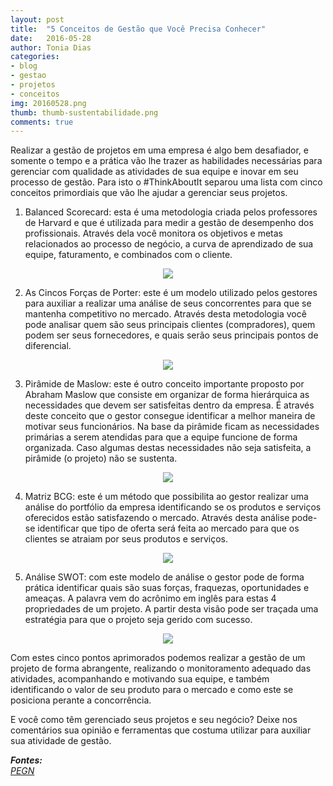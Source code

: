 ```yaml
---
layout: post
title:  "5 Conceitos de Gestão que Você Precisa Conhecer"
date:   2016-05-28
author: Tonia Dias
categories: 
- blog
- gestao
- projetos
- conceitos
img: 20160528.png
thumb: thumb-sustentabilidade.png
comments: true
---
```


Realizar a gestão de projetos em uma empresa é algo bem desafiador, e somente o tempo e a prática vão lhe trazer as habilidades necessárias para gerenciar com qualidade as atividades de sua equipe e inovar em seu processo de gestão. Para isto o #ThinkAboutIt separou uma lista com cinco conceitos primordiais que vão lhe ajudar a gerenciar seus projetos.<!--more-->

1) Balanced Scorecard: esta é uma metodologia criada pelos professores de Harvard e que é utilizada para medir a gestão de desempenho dos profissionais. Através dela você monitora os objetivos e metas relacionados ao processo de negócio, a curva de aprendizado de sua equipe, faturamento, e combinados com o cliente.

<p align="center">
  <img src="http://www.solucoesindustriais.com.br/images/produtos/imagens_3/p_balanced-scorecard-10.jpg" />
</p> 

2) As Cincos Forças de Porter: este é um modelo utilizado pelos gestores para auxiliar a realizar uma análise de seus concorrentes para que se mantenha competitivo no mercado. Através desta metodologia você pode analisar quem são seus principais clientes (compradores), quem podem ser seus fornecedores, e quais serão seus principais pontos de diferencial.

<p align="center">
  <img src="https://plurio.com/wp-content/uploads/2016/02/Modelo-5-For%C3%A7as-de-Porter-Imagem-e1384820392711.png" />
</p> 

3) Pirâmide de Maslow: este é outro conceito importante proposto por Abraham Maslow que consiste em organizar de forma hierárquica as necessidades que devem ser satisfeitas dentro da empresa. É através deste conceito que o gestor consegue identificar a melhor maneira de motivar seus funcionários. Na base da pirâmide ficam as necessidades primárias a serem atendidas para que a equipe funcione de forma organizada. Caso algumas destas necessidades não seja satisfeita, a pirâmide (o projeto) não se sustenta.

<p align="center">
  <img src="http://abacoti.com.br/cnv/wp-content/uploads/2014/10/piramide600.png" />
</p> 

4) Matriz BCG: este é um método que possibilita ao gestor realizar uma análise do portfólio da empresa identificando se os produtos e serviços oferecidos estão satisfazendo o mercado. Através desta análise pode-se identificar que tipo de oferta será feita ao mercado para que os clientes se atraiam por seus produtos e serviços.

<p align="center">
  <img src="https://upload.wikimedia.org/wikipedia/commons/0/06/Matriz_BCG.png" />
</p> 

5) Análise SWOT: com este modelo de análise o gestor pode de forma prática identificar quais são suas forças, fraquezas, oportunidades e ameaças. A palavra vem do acrônimo em inglês para estas 4 propriedades de um projeto. A partir desta visão pode ser traçada uma estratégia para que o projeto seja gerido com sucesso.

<p align="center">
  <img src="http://4.bp.blogspot.com/-2xdpp_81L2Y/U4vdckidVfI/AAAAAAAACA0/YUyP_hI7Wlg/s1600/swot.png" />
</p> 

Com estes cinco pontos aprimorados podemos realizar a gestão de um projeto de forma abrangente, realizando o monitoramento adequado das atividades, acompanhando e motivando sua equipe, e também identificando o valor de seu produto para o mercado e como este se posiciona perante a concorrência.

E você como têm gerenciado seus projetos e seu negócio? Deixe nos comentários sua opinião e ferramentas que costuma utilizar para auxiliar sua atividade de gestão.

<i>
	<b>Fontes: </b><br/>
	<a href="http://revistapegn.globo.com/Administracao-de-empresas/noticia/2016/05/5-conceitos-de-gestao-que-voce-precisa-conhecer.html">PEGN</a><br/>
</i>